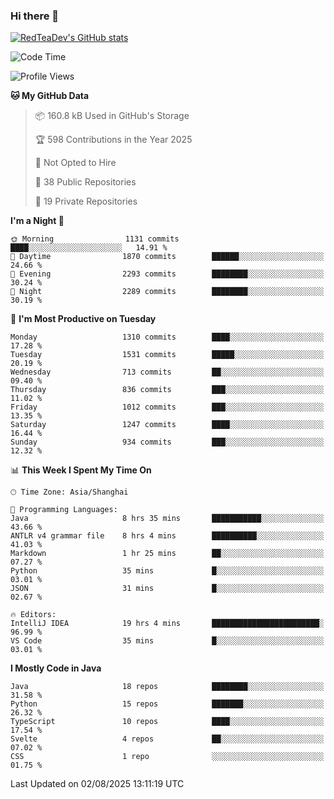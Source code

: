 ### Hi there 👋

<!--
**RedTeaDev/RedTeaDev** is a ✨ _special_ ✨ repository because its `README.md` (this file) appears on your GitHub profile.

Here are some ideas to get you started:

- 🔭 I’m currently working on ...
- 🌱 I’m currently learning ...
- 👯 I’m looking to collaborate on ...
- 🤔 I’m looking for help with ...
- 💬 Ask me about ...
- 📫 How to reach me: ...
- 😄 Pronouns: ...
- ⚡ Fun fact: ...
-->

<!--
[![wakatime](https://wakatime.com/badge/user/6b101ed0-04c0-4490-9283-eb61f2efff96.svg)](https://wakatime.com/@6b101ed0-04c0-4490-9283-eb61f2efff96)
!-->

[![RedTeaDev's GitHub stats](https://github-readme-stats.vercel.app/api?username=RedTeaDev\&include_all_commits=true)](https://github.com/anuraghazra/github-readme-stats)
<!--
[![willianrod's wakatime stats](https://github-readme-stats.vercel.app/api/wakatime?username=RedTeaDev)](https://github.com/anuraghazra/github-readme-stats)
!-->
<!--START_SECTION:waka-->
![Code Time](http://img.shields.io/badge/Code%20Time-3%2C443%20hrs%2010%20mins-blue)

![Profile Views](http://img.shields.io/badge/Profile%20Views-0-blue)

**🐱 My GitHub Data** 

> 📦 160.8 kB Used in GitHub's Storage 
 > 
> 🏆 598 Contributions in the Year 2025
 > 
> 🚫 Not Opted to Hire
 > 
> 📜 38 Public Repositories 
 > 
> 🔑 19 Private Repositories 
 > 
**I'm a Night 🦉** 

```text
🌞 Morning                1131 commits        ████░░░░░░░░░░░░░░░░░░░░░   14.91 % 
🌆 Daytime                1870 commits        ██████░░░░░░░░░░░░░░░░░░░   24.66 % 
🌃 Evening                2293 commits        ████████░░░░░░░░░░░░░░░░░   30.24 % 
🌙 Night                  2289 commits        ████████░░░░░░░░░░░░░░░░░   30.19 % 
```
📅 **I'm Most Productive on Tuesday** 

```text
Monday                   1310 commits        ████░░░░░░░░░░░░░░░░░░░░░   17.28 % 
Tuesday                  1531 commits        █████░░░░░░░░░░░░░░░░░░░░   20.19 % 
Wednesday                713 commits         ██░░░░░░░░░░░░░░░░░░░░░░░   09.40 % 
Thursday                 836 commits         ███░░░░░░░░░░░░░░░░░░░░░░   11.02 % 
Friday                   1012 commits        ███░░░░░░░░░░░░░░░░░░░░░░   13.35 % 
Saturday                 1247 commits        ████░░░░░░░░░░░░░░░░░░░░░   16.44 % 
Sunday                   934 commits         ███░░░░░░░░░░░░░░░░░░░░░░   12.32 % 
```


📊 **This Week I Spent My Time On** 

```text
🕑︎ Time Zone: Asia/Shanghai

💬 Programming Languages: 
Java                     8 hrs 35 mins       ███████████░░░░░░░░░░░░░░   43.66 % 
ANTLR v4 grammar file    8 hrs 4 mins        ██████████░░░░░░░░░░░░░░░   41.03 % 
Markdown                 1 hr 25 mins        ██░░░░░░░░░░░░░░░░░░░░░░░   07.27 % 
Python                   35 mins             █░░░░░░░░░░░░░░░░░░░░░░░░   03.01 % 
JSON                     31 mins             █░░░░░░░░░░░░░░░░░░░░░░░░   02.67 % 

🔥 Editors: 
IntelliJ IDEA            19 hrs 4 mins       ████████████████████████░   96.99 % 
VS Code                  35 mins             █░░░░░░░░░░░░░░░░░░░░░░░░   03.01 % 
```

**I Mostly Code in Java** 

```text
Java                     18 repos            ████████░░░░░░░░░░░░░░░░░   31.58 % 
Python                   15 repos            ███████░░░░░░░░░░░░░░░░░░   26.32 % 
TypeScript               10 repos            ████░░░░░░░░░░░░░░░░░░░░░   17.54 % 
Svelte                   4 repos             ██░░░░░░░░░░░░░░░░░░░░░░░   07.02 % 
CSS                      1 repo              ░░░░░░░░░░░░░░░░░░░░░░░░░   01.75 % 
```




 Last Updated on 02/08/2025 13:11:19 UTC
<!--END_SECTION:waka-->



